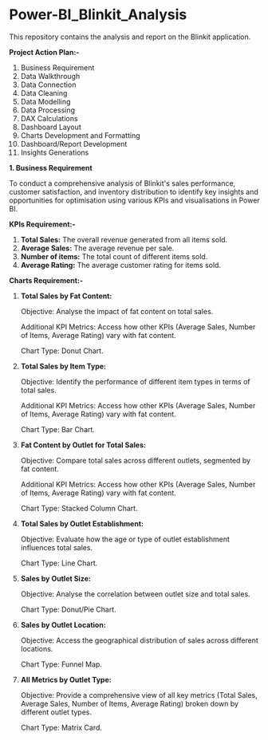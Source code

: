 # Power-BI_Blinkit_Analysis
This repository contains the analysis and report on the Blinkit application.

**Project Action Plan:-**
1. Business Requirement
2. Data Walkthrough
3. Data Connection
4. Data Cleaning
5. Data Modelling
6. Data Processing
7. DAX Calculations
8. Dashboard Layout
9. Charts Development and Formatting
10. Dashboard/Report Development
11. Insights Generations

**1. Business Requirement**

To conduct a comprehensive analysis of Blinkit's sales performance, customer satisfaction, and inventory distribution to identify key insights and opportunities for optimisation using various KPIs and visualisations in Power BI.

**KPIs Requirement:-**
1. **Total Sales:** The overall revenue generated from all items sold.
2. **Average Sales:** The average revenue per sale.
3. **Number of items:** The total count of different items sold.
4. **Average Rating:** The average customer rating for items sold.

**Charts Requirement:-**
1. **Total Sales by Fat Content:**

      Objective: Analyse the impact of fat content on total sales.
   
      Additional KPI Metrics: Access how other KPIs (Average Sales, Number of Items, Average Rating) vary with fat content.
   
      Chart Type: Donut Chart.
   
2. **Total Sales by Item Type:**
   
      Objective: Identify the performance of different item types in terms of total sales.
   
      Additional KPI Metrics: Access how other KPIs (Average Sales, Number of Items, Average Rating) vary with fat content.
   
      Chart Type: Bar Chart.
   
3. **Fat Content by Outlet for Total Sales:**

      Objective: Compare total sales across different outlets, segmented by fat content.
   
      Additional KPI Metrics: Access how other KPIs (Average Sales, Number of Items, Average Rating) vary with fat content.
   
      Chart Type: Stacked Column Chart.
   
4. **Total Sales by Outlet Establishment:**
   
      Objective: Evaluate how the age or type of outlet establishment influences total sales.
   
      Chart Type: Line Chart.

5. **Sales by Outlet Size:**

      Objective: Analyse the correlation between outlet size and total sales.
   
      Chart Type: Donut/Pie Chart.

6. **Sales by Outlet Location:**

      Objective: Access the geographical distribution of sales across different locations.
   
      Chart Type: Funnel Map.

7. **All Metrics by Outlet Type:**

      Objective: Provide a comprehensive view of all key metrics (Total Sales, Average Sales, Number of Items, Average Rating) broken down by different outlet types.
   
      Chart Type: Matrix Card.

   
